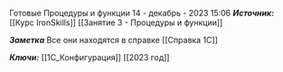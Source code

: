 
Готовые Процедуры и функции
 14 - декабрь - 2023  15:06 
***Источник:***  [[Курс IronSkills]] [[Занятие 3 - Процедуры и функции]]

***Заметка*** 
Все они находятся в справке
[[Справка 1С]]



***Ключи:*** [[1С_Конфигурация]] [[2023 год]]